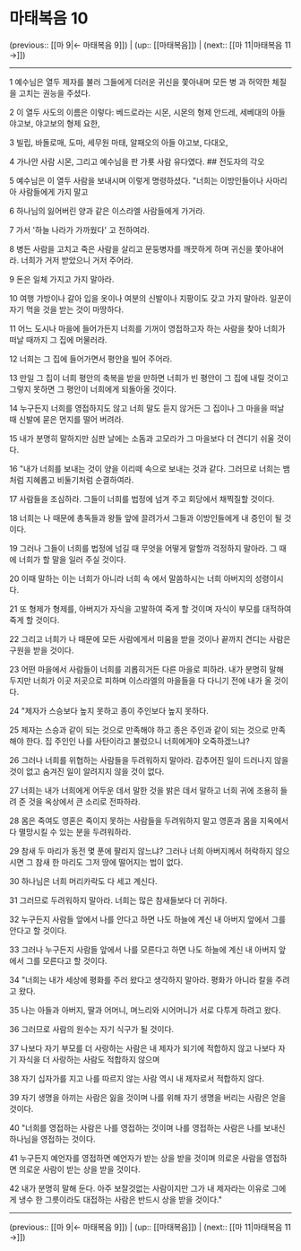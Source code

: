 # 마태복음 10

(previous:: [[마 9|← 마태복음 9]]) | (up:: [[마태복음]]) | (next:: [[마 11|마태복음 11 →]])

***




1 
예수님은 열두 제자를 불러 그들에게 더러운 귀신을 쫓아내며 모든 병 과 허약한 체질을 고치는 권능을 주셨다. 



2 
이 열두 사도의 이름은 이렇다: 베드로라는 시몬, 시몬의 형제 안드레, 세베대의 아들 야고보, 야고보의 형제 요한, 



3 
빌립, 바돌로매, 도마, 세무원 마태, 알패오의 아들 야고보, 다대오, 



4 
가나안 사람 시몬, 그리고 예수님을 판 가룟 사람 유다였다. ## 전도자의 각오 



5 
예수님은 이 열두 사람을 보내시며 이렇게 명령하셨다. "너희는 이방인들이나 사마리아 사람들에게 가지 말고 



6 
하나님의 잃어버린 양과 같은 이스라엘 사람들에게 가거라. 



7 
가서 '하늘 나라가 가까웠다' 고 전하여라. 



8 
병든 사람을 고치고 죽은 사람을 살리고 문둥병자를 깨끗하게 하며 귀신을 쫓아내어라. 너희가 거저 받았으니 거저 주어라. 



9 
돈은 일체 가지고 가지 말아라. 



10 
여행 가방이나 갈아 입을 옷이나 여분의 신발이나 지팡이도 갖고 가지 말아라. 일꾼이 자기 먹을 것을 받는 것이 마땅하다. 



11 
어느 도시나 마을에 들어가든지 너희를 기꺼이 영접하고자 하는 사람을 찾아 너희가 떠날 때까지 그 집에 머물러라. 



12 
너희는 그 집에 들어가면서 평안을 빌어 주어라. 



13 
만일 그 집이 너희 평안의 축복을 받을 만하면 너희가 빈 평안이 그 집에 내릴 것이고 그렇지 못하면 그 평안이 너희에게 되돌아올 것이다. 



14 
누구든지 너희를 영접하지도 않고 너희 말도 듣지 않거든 그 집이나 그 마을을 떠날 때 신발에 묻은 먼지를 떨어 버려라. 



15 
내가 분명히 말하지만 심판 날에는 소돔과 고모라가 그 마을보다 더 견디기 쉬울 것이다. 



16 
"내가 너희를 보내는 것이 양을 이리떼 속으로 보내는 것과 같다. 그러므로 너희는 뱀처럼 지혜롭고 비둘기처럼 순결하여라. 



17 
사람들을 조심하라. 그들이 너희를 법정에 넘겨 주고 회당에서 채찍질할 것이다. 



18 
너희는 나 때문에 총독들과 왕들 앞에 끌려가서 그들과 이방인들에게 내 증인이 될 것이다. 



19 
그러나 그들이 너희를 법정에 넘길 때 무엇을 어떻게 말할까 걱정하지 말아라. 그 때에 너희가 할 말을 일러 주실 것이다. 



20 
이때 말하는 이는 너희가 아니라 너희 속 에서 말씀하시는 너희 아버지의 성령이시다. 



21 
또 형제가 형제를, 아버지가 자식을 고발하여 죽게 할 것이며 자식이 부모를 대적하여 죽게 할 것이다. 



22 
그리고 너희가 나 때문에 모든 사람에게서 미움을 받을 것이나 끝까지 견디는 사람은 구원을 받을 것이다. 



23 
어떤 마을에서 사람들이 너희를 괴롭히거든 다른 마을로 피하라. 내가 분명히 말해 두지만 너희가 이곳 저곳으로 피하며 이스라엘의 마을들을 다 다니기 전에 내가 올 것이다. 



24 
"제자가 스승보다 높지 못하고 종이 주인보다 높지 못하다. 



25 
제자는 스승과 같이 되는 것으로 만족해야 하고 종은 주인과 같이 되는 것으로 만족해야 한다. 집 주인인 나를 사탄이라고 불렀으니 너희에게야 오죽하겠느냐? 



26 
그러나 너희를 위협하는 사람들을 두려워하지 말아라. 감추어진 일이 드러나지 않을 것이 없고 숨겨진 일이 알려지지 않을 것이 없다. 



27 
너희는 내가 너희에게 어두운 데서 말한 것을 밝은 데서 말하고 너희 귀에 조용히 들려 준 것을 옥상에서 큰 소리로 전파하라. 



28 
몸은 죽여도 영혼은 죽이지 못하는 사람들을 두려워하지 말고 영혼과 몸을 지옥에서 다 멸망시킬 수 있는 분을 두려워하라. 



29 
참새 두 마리가 동전 몇 푼에 팔리지 않느냐? 그러나 너희 아버지께서 허락하지 않으시면 그 참새 한 마리도 그저 땅에 떨어지는 법이 없다. 



30 
하나님은 너희 머리카락도 다 세고 계신다. 



31 
그러므로 두려워하지 말아라. 너희는 많은 참새들보다 더 귀하다. 



32 
누구든지 사람들 앞에서 나를 안다고 하면 나도 하늘에 계신 내 아버지 앞에서 그를 안다고 할 것이다. 



33 
그러나 누구든지 사람들 앞에서 나를 모른다고 하면 나도 하늘에 계신 내 아버지 앞에서 그를 모른다고 할 것이다. 



34 
"너희는 내가 세상에 평화를 주러 왔다고 생각하지 말아라. 평화가 아니라 칼을 주려고 왔다. 



35 
나는 아들과 아버지, 딸과 어머니, 며느리와 시어머니가 서로 다투게 하려고 왔다. 



36 
그러므로 사람의 원수는 자기 식구가 될 것이다. 



37 
나보다 자기 부모를 더 사랑하는 사람은 내 제자가 되기에 적합하지 않고 나보다 자기 자식을 더 사랑하는 사람도 적합하지 않으며 



38 
자기 십자가를 지고 나를 따르지 않는 사람 역시 내 제자로서 적합하지 않다. 



39 
자기 생명을 아끼는 사람은 잃을 것이며 나를 위해 자기 생명을 버리는 사람은 얻을 것이다. 



40 
"너희를 영접하는 사람은 나를 영접하는 것이며 나를 영접하는 사람은 나를 보내신 하나님을 영접하는 것이다. 



41 
누구든지 예언자를 영접하면 예언자가 받는 상을 받을 것이며 의로운 사람을 영접하면 의로운 사람이 받는 상을 받을 것이다. 



42 
내가 분명히 말해 둔다. 아주 보잘것없는 사람이지만 그가 내 제자라는 이유로 그에게 냉수 한 그릇이라도 대접하는 사람은 반드시 상을 받을 것이다."

***

(previous:: [[마 9|← 마태복음 9]]) | (up:: [[마태복음]]) | (next:: [[마 11|마태복음 11 →]])
